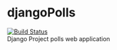 # djangoPolls
[![Build Status](https://travis-ci.com/trjahnke/djangoPolls.svg?branch=master)](https://travis-ci.com/trjahnke/djangoPolls)\
Django Project polls web application
